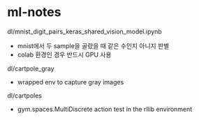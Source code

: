 # ml-notes

dl/mnist_digit_pairs_keras_shared_vision_model.ipynb

* mnist에서 두 sample을 골랐을 때 같은 수인지 아니지 판별
* colab 환경인 경우 반드시 GPU 사용

dl/cartpole_gray

* wrapped env to capture gray images

dl/cartpoles

* gym.spaces.MultiDiscrete action test in the rllib environment
